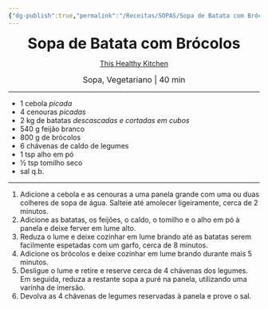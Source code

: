 ```yaml
---
{"dg-publish":true,"permalink":"/Receitas/SOPAS/Sopa de Batata com Brócolos/","title":"Sopa de Batata com Brócolos","tags":["💚ok"]}
---
```


<div style="text-align: center;"> <span style="font-size: 30px;"><b>Sopa de Batata com Brócolos</b></span> </div>

<span class="center"> <center> [This Healthy Kitchen](https://thishealthykitchen.com/broccoli-potato-soup/) </center></span>

<div style="text-align: center;"> <span style="font-size: 16px;">  Sopa, Vegetariano | 40 min </span> </div>

---
- 1 cebola *picada*
- 4 cenouras *picadas*
- 2 kg de batatas *descascadas e cortadas em cubos*
- 540 g feijão branco
- 800 g de brócolos
- 6 chávenas de caldo de legumes
- 1 tsp alho em pó
- ½ tsp tomilho seco
- sal q.b.
---
1. Adicione a cebola e as cenouras a uma panela grande com uma ou duas colheres de sopa de água. Salteie até amolecer ligeiramente, cerca de 2 minutos.
2. Adicione as batatas, os feijões, o caldo, o tomilho e o alho em pó à panela e deixe ferver em lume alto.
3. Reduza o lume e deixe cozinhar em lume brando até as batatas serem facilmente espetadas com um garfo, cerca de 8 minutos.
4. Adicione os brócolos e deixe cozinhar em lume brando durante mais 5 minutos.
5. Desligue o lume e retire e reserve cerca de 4 chávenas dos legumes. Em seguida, reduza a restante sopa a puré na panela, utilizando uma varinha de imersão.
6. Devolva as 4 chávenas de legumes reservadas à panela e prove o sal.